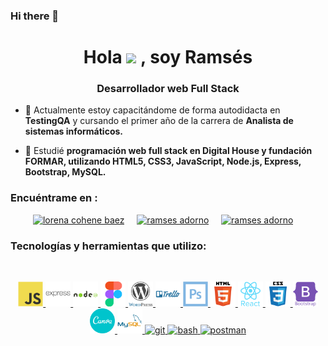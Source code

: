 ### Hi there 👋
<h1 align="center">Hola <img src="https://github.com/TheDudeThatCode/TheDudeThatCode/blob/master/Assets/Developer.gif" width="29px"> , soy Ramsés</h1>  

<h3 align="center">Desarrollador web Full Stack</h3>

- 🌱 Actualmente estoy capacitándome de forma autodidacta en **TestingQA** y cursando el primer año de la carrera de **Analista de sistemas informáticos.** 

- 🚀 Estudié **programación web full stack en Digital House y fundación FORMAR, utilizando HTML5, CSS3, JavaScript, Node.js, Express, Bootstrap, MySQL.**



<h3 align="left">Encuéntrame en :</h3>
<p align="left">
  <p align="center">
  <a target="_blank"href="https://www.linkedin.com/in/ramsés-adorno/"><img src="https://img.shields.io/badge/linkedin-%230077B5.svg?&style=for-the-badge&logo=linkedin&logoColor=white" alt="lorena cohene baez" /></a>&nbsp;&nbsp;&nbsp;&nbsp;
  <a href="mailto:ramsesadorno@gmail.com"><img src="https://img.shields.io/badge/gmail-%23D14836.svg?&style=for-the-badge&logo=gmail&logoColor=white" alt="ramses adorno" /></a>&nbsp;&nbsp;&nbsp;&nbsp;
    <a href="https://github.com/ramsesroy"><img src="https://img.shields.io/badge/GitHub-%23181717?style=for-the-badge&logo=GitHub&logoColor=white" alt="ramses adorno" /></a>&nbsp;&nbsp;&nbsp;&nbsp;
</p>
</p>
    

<h3 align="left">Tecnologías y herramientas que utilizo:</h3>
<br/>
<p align="center"> 
  <!–– JS ––>
  <a href="https://developer.mozilla.org/en-US/docs/Web/JavaScript" target="_blank" data-bs-toggle="tooltip" title="JavaScript"> <img src="https://raw.githubusercontent.com/devicons/devicon/master/icons/javascript/javascript-original.svg" alt="javascript" width="40" height="40"/> </a>
  <!–– EXPRESS JS ––>
    <a href="https://expressjs.com" target="_blank" data-bs-toggle="tooltip" title="ExpressJS"> <img src="https://raw.githubusercontent.com/devicons/devicon/master/icons/express/express-original-wordmark.svg" alt="express" width="40" height="40"/> </a>
  <!–– NODE JS ––>
    <a href="https://nodejs.org" target="_blank" data-bs-toggle="tooltip" title="NodeJS"> <img src="https://raw.githubusercontent.com/devicons/devicon/master/icons/nodejs/nodejs-original-wordmark.svg" alt="nodejs" width="40" height="40"/> </a> 
   <!–– FIGMA ––>
  <a href="https://figma.com/" target="_blank" data-bs-toggle="tooltip" title="Figma"> <img src="https://raw.githubusercontent.com/devicons/devicon/master/icons/figma/figma-original.svg" alt="figma" width="40" height="40"/> </a>
  <!–– Wordpress ––>
  <a href="https://www.wordpress.org" target="_blank" data-bs-toggle="tooltip" title="Wordpress"> <img src="https://raw.githubusercontent.com/devicons/devicon/master/icons/wordpress/wordpress-original.svg" alt="wordpress" width="40" height="40"/> </a> 
  <!–– Trello ––>
  <a href="https://www.trello.com/" target="_blank" data-bs-toggle="tooltip" title="Trello"> <img src="https://raw.githubusercontent.com/devicons/devicon/master/icons/trello/trello-plain-wordmark.svg" alt="Trello" width="40" height="40"/> </a> 
  <!–– Potoshop ––>
   <a href="https://adobe.com" target="_blank" data-bs-toggle="tooltip" title="Potoshop"> <img src="https://raw.githubusercontent.com/devicons/devicon/master/icons/photoshop/photoshop-line.svg" alt="ps" width="40" height="40"/> </a>
  <!–– HTML ––>
   <a href="https://www.w3.org/html/" target="_blank" data-bs-toggle="tooltip" title="HTML5"> <img src="https://raw.githubusercontent.com/devicons/devicon/master/icons/html5/html5-original-wordmark.svg" alt="html5" width="40" height="40"/> </a>
    <!–– REACT ––>
  <a href="https://reactjs.org/" target="_blank" data-bs-toggle="tooltip" title="ReactJS"> <img src="https://raw.githubusercontent.com/devicons/devicon/master/icons/react/react-original-wordmark.svg" alt="react" width="40" height="40"/> </a>
  <!–– CSS ––>
    <a href="https://www.w3schools.com/css/" target="_blank" data-bs-toggle="tooltip" title="CSS3"> <img src="https://raw.githubusercontent.com/devicons/devicon/master/icons/css3/css3-original-wordmark.svg" alt="css3" width="40" height="40"/> </a>
   <!–– BOOTSTRAP ––>
<a href="https://getbootstrap.com" target="_blank" data-bs-toggle="tooltip" title="Bootstrap"> <img src="https://raw.githubusercontent.com/devicons/devicon/master/icons/bootstrap/bootstrap-plain-wordmark.svg" alt="bootstrap" width="40" height="40"/> 
  <!–– CANVA ––>
 <a href="https://canva.com/" target="_blank" data-bs-toggle="tooltip" title="Canva"> <img src="https://raw.githubusercontent.com/devicons/devicon/master/icons/canva/canva-original.svg" alt="canva" width="40" height="40"/> </a>
    <!–– MYSQL ––>
  <a href="https://www.mysql.com/" target="_blank" data-bs-toggle="tooltip" title="MySQL"> <img src="https://raw.githubusercontent.com/devicons/devicon/master/icons/mysql/mysql-original-wordmark.svg" alt="mysql" width="40" height="40"/> </a> 
  <!–– GIT ––>
  <a href="https://git-scm.com/" target="_blank" data-bs-toggle="tooltip" title="GIT"> <img src="https://www.vectorlogo.zone/logos/git-scm/git-scm-icon.svg" alt="git" width="40" height="40"/> </a>
  <!–– BASH ––>
  <a href="https://www.gnu.org/software/bash/" target="_blank" data-bs-toggle="tooltip" title="Bash"> <img src="https://www.vectorlogo.zone/logos/gnu_bash/gnu_bash-icon.svg" alt="bash" width="40" height="40"/> </a>
  <!–– POSTMAN––>
  <a href="https://postman.com" target="_blank" data-bs-toggle="tooltip" title="Postman"> <img src="https://www.vectorlogo.zone/logos/getpostman/getpostman-icon.svg" alt="postman" width="40" height="40"/> </a>
  </p>
<br/>
 

 
